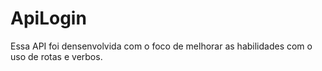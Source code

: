 # ApiLogin

Essa API foi densenvolvida com o foco de melhorar as habilidades com o uso de rotas e verbos.
